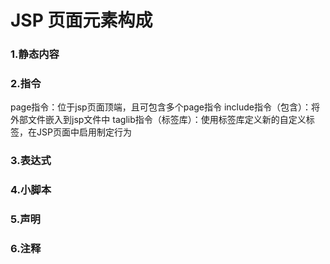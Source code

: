 # JSP 页面元素构成
<h3>1.静态内容</h3>
<h3>2.指令</h3>
      page指令：位于jsp页面顶端，且可包含多个page指令
      include指令（包含）：将外部文件嵌入到jsp文件中
      taglib指令（标签库）：使用标签库定义新的自定义标签，在JSP页面中启用制定行为
<h3>3.表达式</h3>
<h3>4.小脚本</h3>
<h3>5.声明</h3>
<h3>6.注释</h3>
